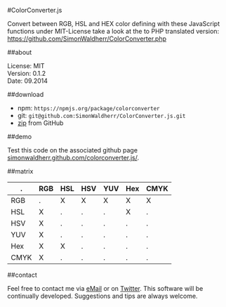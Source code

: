 #ColorConverter.js

Convert between RGB, HSL and HEX color defining with these JavaScript functions under MIT-License
take a look at the to PHP translated version: https://github.com/SimonWaldherr/ColorConverter.php

##about

License:   MIT  
Version: 0.1.2  
Date:  09.2014  

##download

* npm: ```https://npmjs.org/package/colorconverter```
* git: ```git@github.com:SimonWaldherr/ColorConverter.js.git```
* [zip](https://github.com/SimonWaldherr/ColorConverter.js/archive/master.zip) from GitHub

##demo

Test this code on the associated github page [simonwaldherr.github.com/colorconverter.js/](http://simonwaldherr.github.com/ColorConverter.js/).

##matrix

  . | RGB | HSL | HSV | YUV | Hex | CMYK
----|-----|-----|-----|-----|-----|-----
RGB |  .  |  X  |  X  |  X  |  X  |  X
HSL |  X  |  .  |  .  |  .  |  X  |  .
HSV |  X  |  .  |  .  |  .  |  .  |  .
YUV |  X  |  .  |  .  |  .  |  .  |  .
Hex |  X  |  X  |  .  |  .  |  .  |  .
CMYK|  X  |  .  |  .  |  .  |  .  |  .

##contact

Feel free to contact me via [eMail](mailto:contact@simonwaldherr.de) or on [Twitter](http://twitter.com/simonwaldherr). This software will be continually developed. Suggestions and tips are always welcome.
